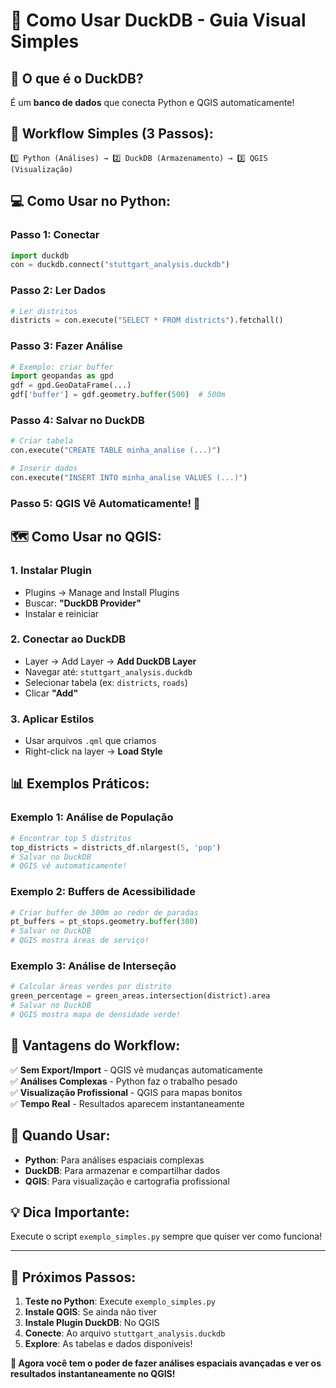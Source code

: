 # 🦆 Como Usar DuckDB - Guia Visual Simples

## 🎯 **O que é o DuckDB?**
É um **banco de dados** que conecta Python e QGIS automaticamente!

## 🚀 **Workflow Simples (3 Passos):**

```
1️⃣ Python (Análises) → 2️⃣ DuckDB (Armazenamento) → 3️⃣ QGIS (Visualização)
```

## 💻 **Como Usar no Python:**

### **Passo 1: Conectar**
```python
import duckdb
con = duckdb.connect("stuttgart_analysis.duckdb")
```

### **Passo 2: Ler Dados**
```python
# Ler distritos
districts = con.execute("SELECT * FROM districts").fetchall()
```

### **Passo 3: Fazer Análise**
```python
# Exemplo: criar buffer
import geopandas as gpd
gdf = gpd.GeoDataFrame(...)
gdf['buffer'] = gdf.geometry.buffer(500)  # 500m
```

### **Passo 4: Salvar no DuckDB**
```python
# Criar tabela
con.execute("CREATE TABLE minha_analise (...)")

# Inserir dados
con.execute("INSERT INTO minha_analise VALUES (...)")
```

### **Passo 5: QGIS Vê Automaticamente! 🎉**

## 🗺️ **Como Usar no QGIS:**

### **1. Instalar Plugin**
- Plugins → Manage and Install Plugins
- Buscar: **"DuckDB Provider"**
- Instalar e reiniciar

### **2. Conectar ao DuckDB**
- Layer → Add Layer → **Add DuckDB Layer**
- Navegar até: `stuttgart_analysis.duckdb`
- Selecionar tabela (ex: `districts`, `roads`)
- Clicar **"Add"**

### **3. Aplicar Estilos**
- Usar arquivos `.qml` que criamos
- Right-click na layer → **Load Style**

## 📊 **Exemplos Práticos:**

### **Exemplo 1: Análise de População**
```python
# Encontrar top 5 distritos
top_districts = districts_df.nlargest(5, 'pop')
# Salvar no DuckDB
# QGIS vê automaticamente!
```

### **Exemplo 2: Buffers de Acessibilidade**
```python
# Criar buffer de 300m ao redor de paradas
pt_buffers = pt_stops.geometry.buffer(300)
# Salvar no DuckDB
# QGIS mostra áreas de serviço!
```

### **Exemplo 3: Análise de Interseção**
```python
# Calcular áreas verdes por distrito
green_percentage = green_areas.intersection(district).area
# Salvar no DuckDB
# QGIS mostra mapa de densidade verde!
```

## 🔄 **Vantagens do Workflow:**

✅ **Sem Export/Import** - QGIS vê mudanças automaticamente  
✅ **Análises Complexas** - Python faz o trabalho pesado  
✅ **Visualização Profissional** - QGIS para mapas bonitos  
✅ **Tempo Real** - Resultados aparecem instantaneamente  

## 🎯 **Quando Usar:**

- **Python**: Para análises espaciais complexas
- **DuckDB**: Para armazenar e compartilhar dados
- **QGIS**: Para visualização e cartografia profissional

## 💡 **Dica Importante:**

Execute o script `exemplo_simples.py` sempre que quiser ver como funciona!

---

## 🚀 **Próximos Passos:**

1. **Teste no Python**: Execute `exemplo_simples.py`
2. **Instale QGIS**: Se ainda não tiver
3. **Instale Plugin DuckDB**: No QGIS
4. **Conecte**: Ao arquivo `stuttgart_analysis.duckdb`
5. **Explore**: As tabelas e dados disponíveis!

**🎉 Agora você tem o poder de fazer análises espaciais avançadas e ver os resultados instantaneamente no QGIS!**

